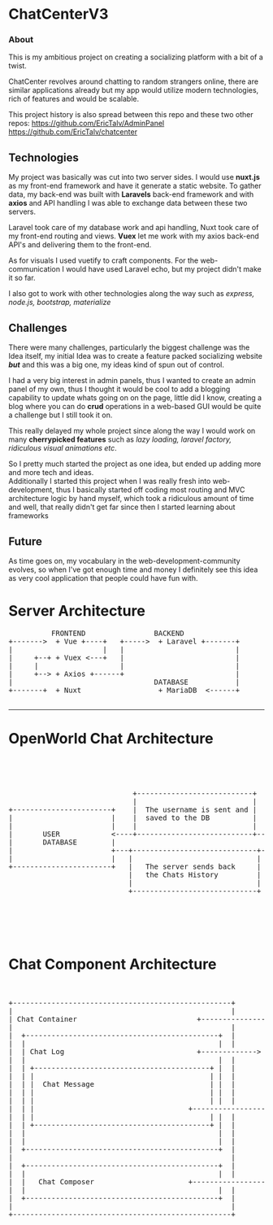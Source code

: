# ChatCenterV3
### About
This is my ambitious project on creating a socializing platform with a bit of a twist.

ChatCenter revolves around chatting to random strangers online, there are similar applications already but my app would utilize modern technologies, rich of features and would be scalable.

This project history is also spread between this repo and these two other repos:
https://github.com/EricTalv/AdminPanel
https://github.com/EricTalv/chatcenter

## Technologies
My project was basically was cut into two server sides.
I would use **nuxt.js** as my front-end framework and have it generate a static website.
To gather data, my back-end was built with **Laravels** back-end framework and with **axios** and API handling I was able to exchange data between these two servers.

Laravel took care of my database work and api handling,
Nuxt took care of my front-end routing and views.
**Vuex** let me work with my axios back-end API's and delivering them to the front-end.

As for visuals I used vuetify to craft components.
For the web-communication I would have used Laravel echo, but my project didn't make it so far.

I also got to work with other technologies along the way such as *express, node.js, bootstrap, materialize*   

## Challenges
There were many challenges, particularly the biggest challenge was the Idea itself, my initial Idea was to create a feature packed socializing website ***but*** and this was a big one, my ideas kind of spun out of control.

I had a very big interest in admin panels, thus I wanted to create an admin panel of my own, thus I thought it would be cool to add a blogging capability to update whats going on on the page, little did I know, creating a blog where you can do **crud** operations in a web-based GUI would be quite a challenge but I still took it on.

This really delayed my whole project since along the way I would work on many **cherrypicked features** such as *lazy loading, laravel factory, ridiculous visual animations etc*.

So I pretty much started the project as one idea, but ended up adding more and more tech and ideas.  
Additionally I started this project when I was really fresh into web-development, thus I basically started off coding most routing and MVC architecture logic by hand myself, which took a ridiculous amount of time and well, that really didn't get far since then I started learning about frameworks

## Future
As time goes on, my vocabulary in the web-development-community evolves, so when I've got enough time and money I definitely see this idea as very cool application that people could have fun with.


# Server Architecture

<pre>
          FRONTEND                BACKEND
+------->  + Vue +----+   +----->  + Laravel +-------+
|                     |   |                          |
|     +--+ + Vuex <---+   |                          |
|     |                   |                          |
|     +--> + Axios +------+                          |
|                                 DATABASE           |
+-------+  + Nuxt                  + MariaDB  <------+

</pre>


---

# OpenWorld Chat Architecture

<pre>
                                                                +---------------+
                                                                |               |
                                                                |     USER      |
                                                                |               |
                             +---------------------------+      +-------+-------+
                             |                           |              |
+-----------------------+    |  The username is sent and |              |
|                       |    |  saved to the DB          |              |
|                       |    |                           |   +----------v---------+
|       USER            <----+---------------------------+---+                    |
|       DATABASE        |                                    |   User Joins Chat  |
|                       +---+-----------------------------+-->                    |
|                       |   |                             |  +----------+---------+
+-----------------------+   |   The server sends back     |             |
                            |   the Chats History         |             |
                            |                             |             |
                            +-----------------------------+     +-------v-------+
                                                                |               |
                                                                |     CHAT      |
                                                                |               |
                                                                +---------------+

</pre>

# Chat Component Architecture

<pre>                                                            +--------------------------+
                                                              |                          |
+---------------------------------------------------+         | Holds all the            |
|                                                   |         | Chat components together |
| Chat Container                            +---------------> |                          |
|                                                   |         +--------------------------+
|  +---------------------------------------------+  |
|  |                                             |  |           +----------------------+
|  | Chat Log                               +------------->     |                      |
|  |                                             |  |           | Contains all the     |
|  | +-----------------------------------------+ |  |           | Chat Messages, from  |
|  | |                                         | |  |           | earlier to Present   |
|  | |  Chat Message                           | |  |           |                      |
|  | |                                         | |  |           +----------------------+
|  | |                                         | |  |
|  | |                                    +------------------> +------------------------+
|  | |                                         | |  |          |                        |
|  | +-----------------------------------------+ |  |          | Contains user relate   |
|  |                                             |  |          | info {Name, Message..} |
|  |                                             |  |          |                        |
|  +---------------------------------------------+  |          +------------------------+
|                                                   |
|  +---------------------------------------------+  |
|  |                                             |  |           +----------------------+
|  |   Chat Composer                      +------------------>  |                      |
|  |                                             |  |           | Gets User input,     |
|  +---------------------------------------------+  |           | Binds User input and |
|                                                   |           | Name together        |
+---------------------------------------------------+           |                      |
                                                            +----------------------+
</pre>
